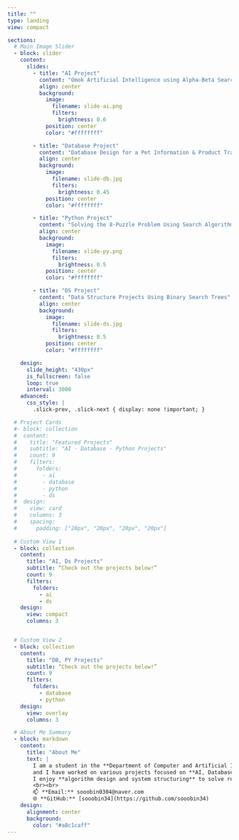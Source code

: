 ```yaml
---
title: ""
type: landing
view: compact

sections:
  # Main Image Slider
  - block: slider
    content:
      slides:
        - title: "AI Project"
          content: "Omok Artificial Intelligence using Alpha-Beta Search"
          align: center
          background:
            image:
              filename: slide-ai.png 
              filters:
                brightness: 0.6
            position: center
            color: "#ffffffff"

        - title: "Database Project"
          content: "Database Design for a Pet Information & Product Trading Platform"
          align: center
          background:
            image:
              filename: slide-db.jpg 
              filters:
                brightness: 0.45
            position: center
            color: "#ffffffff"

        - title: "Python Project"
          content: "Solving the 8-Puzzle Problem Using Search Algorithms"
          align: center
          background:
            image:
              filename: slide-py.png
              filters:
                brightness: 0.5
            position: center
            color: "#ffffffff"

        - title: "DS Project"
          content: "Data Structure Projects Using Binary Search Trees"
          align: center
          background:
            image:
              filename: slide-ds.jpg
              filters:
                brightness: 0.5
            position: center
            color: "#ffffffff"

    design:
      slide_height: "430px"
      is_fullscreen: false
      loop: true
      interval: 3000
    advanced:
      css_style: |
        .slick-prev, .slick-next { display: none !important; }

  # Project Cards
  #- block: collection
  #  content:
  #    title: "Featured Projects"
  #    subtitle: "AI · Database · Python Projects"
  #    count: 9
  #    filters:
  #      folders:
  #        - ai
  #        - database
  #        - python
  #        - ds
  #  design:
  #    view: card 
  #    columns: 3
  #    spacing:
  #      padding: ["20px", "20px", "20px", "20px"]
  
  # Custom View 1
  - block: collection
    content:
      title: "AI, Ds Projects"
      subtitle: “Check out the projects below!”
      count: 9
      filters:
        folders:
          - ai
          - ds
    design:
      view: compact
      columns: 3


  # Custom View 2
  - block: collection
    content:
      title: "DB, PY Projects"
      subtitle: “Check out the projects below!”
      count: 9
      filters:
        folders:
          - database
          - python
    design:
      view: overlay
      columns: 3

  # About Me Summary
  - block: markdown
    content:
      title: "About Me"
      text: |
        I am a student in the **Department of Computer and Artificial Intelligence at Jeonbuk National University**,  
        and I have worked on various projects focused on **AI, Database Systems, and Web Service Development**.  
        I enjoy **algorithm design and system structuring** to solve real-world problems.  
        <br><br>
        📫 **Email:** sooobin0304@naver.com  
        🌐 **GitHub:** [sooobin34](https://github.com/sooobin34)
    design:
      alignment: center
      background:
        color: "#a8c1caff"
---
```

